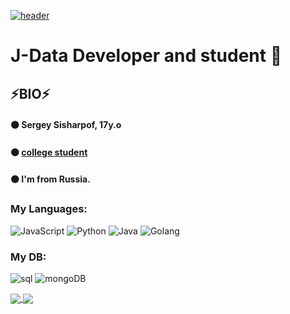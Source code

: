 [![header](https://github.com/AquaDll/AquaDll/blob/main/assets/header.jpg.png)](https://vk.com/d3c0dik)

# J-Data Developer and student 👋

## ⚡BIO⚡

#### ⚫ Sergey Sisharpof, 17y.o 
#### ⚫ [college student](https://www.mirea.ru/about/the-structure-of-the-university/educational-scientific-structural-unit/the-faculty-of-secondary-vocational-education/)
#### ⚫ I'm from Russia.

### My Languages:
![JavaScript](https://img.shields.io/badge/-JavaScript-090909?style=for-the-badge&logo=javascript) 
![Python](https://img.shields.io/badge/-Python-090909?style=for-the-badge&logo=Python) 
![Java](https://img.shields.io/badge/-Java-090909?style=for-the-badge&logo=Java&logoColor=FF9933)
![Golang](https://img.shields.io/badge/-Golang-090909?style=for-the-badge&logo=go)

### My DB:
![sql](https://img.shields.io/badge/-SQL-090909?style=for-the-badge&logo=mysql&logoColor=00648B) ![mongoDB](https://img.shields.io/badge/-mongobd-090909?style=for-the-badge&logo=MongoDB&logoColor=#7CFC00)

<a href="https://vk.com/d3c0dik">
  <img align="center" src="https://github-readme-stats.vercel.app/api?username=AquaDll&show_icons=true&theme=&show_icons=true"/>
</a>
<a href="https://vk.com/d3c0dik">
  <img align="center" src="https://github-readme-stats.vercel.app/api/top-langs/?username=AquaDll&layout=compact"/>
</a>
